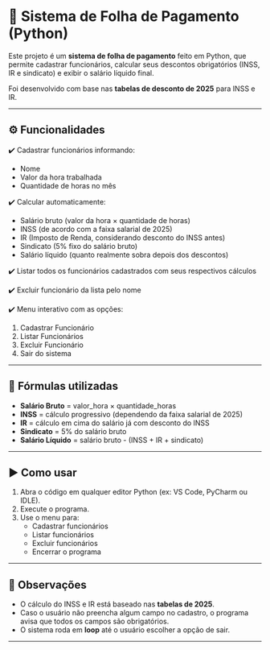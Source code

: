# 📑 Sistema de Folha de Pagamento (Python)

Este projeto é um **sistema de folha de pagamento** feito em Python, que permite cadastrar funcionários, calcular seus descontos obrigatórios (INSS, IR e sindicato) e exibir o salário líquido final.  

Foi desenvolvido com base nas **tabelas de desconto de 2025** para INSS e IR.  

---

## ⚙️ Funcionalidades

✔️ Cadastrar funcionários informando:
- Nome
- Valor da hora trabalhada
- Quantidade de horas no mês  

✔️ Calcular automaticamente:
- Salário bruto (valor da hora × quantidade de horas)  
- INSS (de acordo com a faixa salarial de 2025)  
- IR (Imposto de Renda, considerando desconto do INSS antes)  
- Sindicato (5% fixo do salário bruto)  
- Salário líquido (quanto realmente sobra depois dos descontos)  

✔️ Listar todos os funcionários cadastrados com seus respectivos cálculos  

✔️ Excluir funcionário da lista pelo nome  

✔️ Menu interativo com as opções:
1. Cadastrar Funcionário  
2. Listar Funcionários  
3. Excluir Funcionário  
4. Sair do sistema  

---

## 🧮 Fórmulas utilizadas

- **Salário Bruto** = valor_hora × quantidade_horas  
- **INSS** = cálculo progressivo (dependendo da faixa salarial de 2025)  
- **IR** = cálculo em cima do salário já com desconto do INSS  
- **Sindicato** = 5% do salário bruto  
- **Salário Líquido** = salário bruto - (INSS + IR + sindicato)  

---

## ▶️ Como usar

1. Abra o código em qualquer editor Python (ex: VS Code, PyCharm ou IDLE).  
2. Execute o programa.  
3. Use o menu para:  
   - Cadastrar funcionários  
   - Listar funcionários  
   - Excluir funcionários  
   - Encerrar o programa  

---

## 📌 Observações

- O cálculo do INSS e IR está baseado nas **tabelas de 2025**.  
- Caso o usuário não preencha algum campo no cadastro, o programa avisa que todos os campos são obrigatórios.  
- O sistema roda em **loop** até o usuário escolher a opção de sair.  

---
